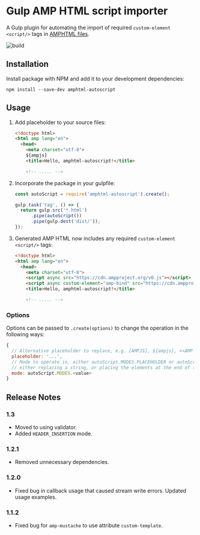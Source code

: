 # Gulp AMP HTML script importer

A Gulp plugin for automating the import of required `custom-element` `<script/>` tags in [AMPHTML files](https://ampproject.org).

![build](https://travis-ci.org/garanj/amphtml-autoscript.svg?branch=master)

## Installation

Install package with NPM and add it to your development dependencies:

```
npm install --save-dev amphtml-autoscript
```

## Usage

1.  Add placeholder to your source files:

    ```html
    <!doctype html>
    <html amp lang="en">
      <head>
        <meta charset="utf-8">
        ${ampjs}
        <title>Hello, amphtml-autoscript!</title>

        <!-- ..... -->
    ```

2.  Incorporate the package in your gulpfile:

    ```js
    const autoScript = require('amphtml-autoscript').create();

    gulp.task('tag', () => {
      return gulp.src('*.html')
          .pipe(autoScript())
          .pipe(gulp.dest('dist/'));
    });
    ```

3.  Generated AMP HTML now includes any required `custom-element` `<script/>` tags:

    ```html
    <!doctype html>
    <html amp lang="en">
      <head>
        <meta charset="utf-8">
        <script async src="https://cdn.ampproject.org/v0.js"></script>
        <script async custom-element="amp-bind" src="https://cdn.ampproject.org/v0/amp-bind-latest.js"></script>
        <title>Hello, amphtml-autoscript!</title>

        <!-- ..... -->
    ```

### Options

Options can be passed to `.create(options)` to change the operation in the following ways:

```javascript
{
  // Alternative placeholder to replace, e.g. [AMPJS], ${ampjs}, <<AMP-JS>>
  placeholder: '...',
  // Mode to operate in, either autoScript.MODES.PLACEHOLDER or autoScript.MODES.HEADER_INSERTION
  // either replacing a string, or placing the elements at the end of the <head/> tag.
  mode: autoScript.MODES.<value>
}
```

## Release Notes

### 1.3

* Moved to using validator.
* Added `HEADER_INSERTION` mode.

### 1.2.1

* Removed unnecessary dependencies.

### 1.2.0

* Fixed bug in callback usage that caused stream write errors. Updated usage examples.

### 1.1.2

* Fixed bug for `amp-mustache` to use attribute `custom-template`.
